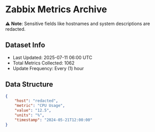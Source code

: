# Zabbix Metrics Archive

⚠️ **Note**: Sensitive fields like hostnames and system descriptions are redacted.

## Dataset Info
- Last Updated: 2025-07-11 06:00 UTC
- Total Metrics Collected: 1062
- Update Frequency: Every (1) hour

## Data Structure
```json
{
    "host": "redacted",
    "metric": "CPU Usage",
    "value": "12.5",
    "units": "%",
    "timestamp": "2024-05-21T12:00:00"
}
```
